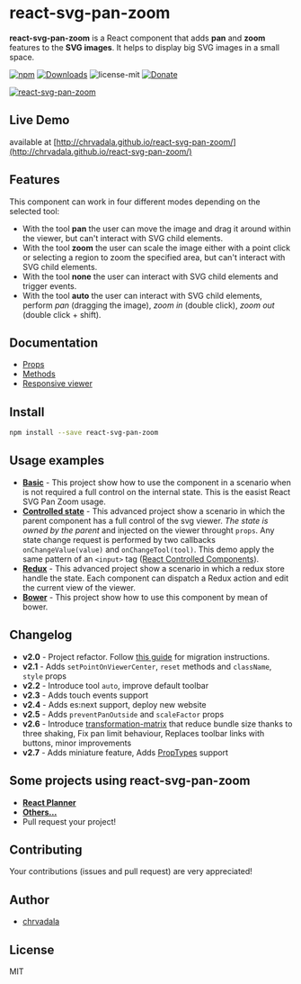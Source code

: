 # react-svg-pan-zoom
**react-svg-pan-zoom** is a React component that adds **pan** and **zoom** features to the **SVG images**. It helps to display big SVG images in a small space.

[![npm](https://img.shields.io/npm/v/react-svg-pan-zoom.svg?maxAge=2592000?style=plastic)](https://www.npmjs.com/package/react-svg-pan-zoom)
[![Downloads](https://img.shields.io/npm/dm/react-svg-pan-zoom.svg)](https://www.npmjs.com/package/react-svg-pan-zoom)
![license-mit](https://img.shields.io/badge/license-MIT-42cd00.svg)
[![Donate](https://img.shields.io/badge/donate-%E2%82%AC%E2%82%AC%E2%82%AC-brightgreen.svg)](https://www.bountysource.com/teams/react-svg-pan-zoom)

<!-- START_NO_WEB:1 -->
[![react-svg-pan-zoom](https://raw.githubusercontent.com/chrvadala/react-svg-pan-zoom/master/react-svg-pan-zoom.gif)](http://chrvadala.github.io/react-svg-pan-zoom/)

## Live Demo
available at [http://chrvadala.github.io/react-svg-pan-zoom/](http://chrvadala.github.io/react-svg-pan-zoom/)
<!-- END_NO_WEB:1 -->

## Features
This component can work in four different modes depending on the selected tool:
- With the tool **pan** the user can move the image and drag it around within the viewer, but can't interact with SVG child elements.
- With the tool **zoom** the user can scale the image either with a point click or selecting a region to zoom the specified area, but can't interact with SVG child elements.
- With the tool **none** the user can interact with SVG child elements and trigger events.
- With the tool **auto** the user can interact with SVG child elements, perform *pan* (dragging the image), *zoom in* (double click), *zoom out* (double click + shift).

## Documentation
- [Props](https://github.com/chrvadala/react-svg-pan-zoom/blob/master/docs/documentation.md#props)
- [Methods](https://github.com/chrvadala/react-svg-pan-zoom/blob/master/docs/documentation.md#methods)
- [Responsive viewer](https://github.com/chrvadala/react-svg-pan-zoom/blob/master/docs/autosizer-viewer.md)

<!-- START_NO_WEB:2 -->
## Install
```sh
npm install --save react-svg-pan-zoom
```
<!-- END_NO_WEB:2 -->

## Usage examples
- [**Basic**](./examples/1-basic/) - This project show how to use the component in a scenario when is not required a full control on the internal state. This is the easist React SVG Pan Zoom usage.
- [**Controlled state**](./examples/2-controlled-state/) - This advanced project show a scenario in which the parent component has a full control of the svg viewer. *The state is owned by the parent* and injected on the viewer throught `props`. Any state change request is performed by two callbacks `onChangeValue(value)` and `onChangeTool(tool)`. This demo apply the same pattern of an `<input>` tag ([React Controlled Components](https://facebook.github.io/react/docs/forms.html#controlled-components)).
- [**Redux**](./examples/3-redux/) - This advanced project show a scenario in which a redux store handle the state. Each component can dispatch a Redux action and edit the current view of the viewer.
- [**Bower**](./examples/4-bower/) - This project show how to use this component by mean of bower.

## Changelog
- **v2.0** - Project refactor. Follow [this guide](./docs/migrate-from-v1-to-v2.md) for migration instructions.
- **v2.1** - Adds `setPointOnViewerCenter`, `reset` methods and `className`, `style` props
- **v2.2** - Introduce tool `auto`, improve default toolbar
- **v2.3** - Adds touch events support
- **v2.4** - Adds es:next support, deploy new website
- **v2.5** - Adds `preventPanOutside` and `scaleFactor` props
- **v2.6** - Introduce [transformation-matrix](https://www.npmjs.com/package/transformation-matrix) that reduce bundle size thanks to three shaking, Fix pan limit behaviour, Replaces toolbar links with buttons, minor improvements
- **v2.7** - Adds miniature feature, Adds [PropTypes](https://www.npmjs.com/package/prop-types) support

## Some projects using react-svg-pan-zoom
- [**React Planner**](https://github.com/cvdlab/react-planner)
- [**Others...**](https://libraries.io/npm/react-svg-pan-zoom/dependent-repositories)
- Pull request your project!

## Contributing
Your contributions (issues and pull request) are very appreciated!

## Author
- [chrvadala](https://github.com/chrvadala)

## License
MIT
